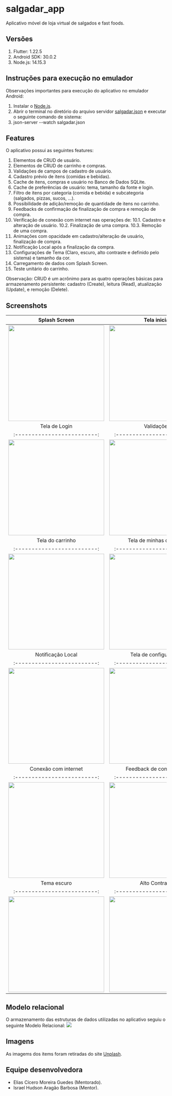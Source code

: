 # salgadar_app
Aplicativo móvel de loja virtual de salgados e fast foods.

## Versões
1. Flutter: 1.22.5
2. Android SDK: 30.0.2
3. Node.js: 14.15.3

## Instruções para execução no emulador
Observações importantes para execução do aplicativo no emulador Android:
1. Instalar o [Node.js](https://nodejs.org/en/download/).
2. Abrir o terminal no diretório do arquivo servidor [salgadar.json](salgadar_app/json_server) e executar o seguinte comando de sistema:
  1. json-server --watch salgadar.json

## Features
O aplicativo possui as seguintes features:

1. Elementos de CRUD de usuário.
2. Elementos de CRUD de carrinho e compras.
3. Validações de campos de cadastro de usuário.
4. Cadastro prévio de itens (comidas e bebidas).
5. Cache de itens, compras e usuário no Banco de Dados SQLite.
6. Cache de preferências de usuário: tema, tamanho da fonte e login.
7. Filtro de itens por categoria (comida e bebida) e subcategoria (salgados, pizzas, sucos, ...).
8. Possibilidade de adição/remoção de quantidade de itens no carrinho.
9. Feedbacks de confirmação de finalização de compra e remoção de compra.
10. Verificação de conexão com internet nas operações de:
  10.1. Cadastro e alteração de usuário.
  10.2. Finalização de uma compra.
  10.3. Remoção de uma compra.
11. Animações com opacidade em cadastro/alteração de usuário, finalização de compra.
12. Notificação Local após a finalização da compra.
13. Configurações de Tema (Claro, escuro, alto contraste e definido pelo sistema) e tamanho da cor.
14. Carregamento de dados com Splash Screen.
15. Teste unitário do carrinho.
  
Observação: CRUD é um acrônimo para as quatro operações básicas para armazenamento persistente: cadastro (Create), leitura (Read), atualização (Update), e remoção (Delete).

## Screenshots
Splash Screen              |  Tela inicial
:-------------------------:|:-------------------------:
<img src="images/Salgadar_SplashScreen.png" width="300">|<img src="images/Salgadar_HomePage.png" width="300">|
Tela de Login              |  Validações
:-------------------------:|:-------------------------:
<img src="images/Salgadar_LoginPage.png" width="300">|<img src="images/Salgadar_Validators.png" width="300">|
Tela do carrinho           |  Tela de minhas compras
:-------------------------:|:-------------------------:
<img src="images/Salgadar_CartPage.png" width="300">|<img src="images/Salgadar_MyPurchases.png" width="300">|
Notificação Local          |  Tela de configurações
:-------------------------:|:-------------------------:
<img src="images/Salgadar_LocalNotification.png" width="300">|<img src="images/Salgadar_Configuration.png" width="300">|
Conexão com internet       |  Feedback de confirmação
:-------------------------:|:-------------------------:
<img src="images/.png" width="300">|<img src="images/.png" width="300">|
Tema escuro                |  Alto Contraste
:-------------------------:|:-------------------------:
<img src="images/Salgadar_DarkTheme.png" width="300">|<img src="images/Salgadar_HighContrast.png" width="300">|

## Modelo relacional
O armazenamento das estruturas de dados utilizadas no aplicativo seguiu o seguinte Modelo Relacional:
<img src="images/salgadar_modeloRelacional.png">

## Imagens
As imagems dos items foram retiradas do site [Unplash](https://unsplash.com/).

## Equipe desenvolvedora
- Elias Cícero Moreira Guedes (Mentorado).
- Israel Hudson Aragão Barbosa (Mentor).